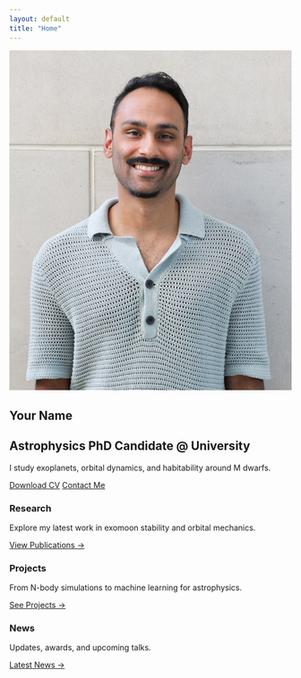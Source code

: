 ```yaml
---
layout: default
title: "Home"
---
```


<section class="hero">
  <img src="/assets/profile.jpg" alt="Profile picture" class="hero-pic">
  <div class="hero-text">
    <h1>Your Name</h1>
    <h2>Astrophysics PhD Candidate @ University</h2>
    <p>I study exoplanets, orbital dynamics, and habitability around M dwarfs.</p>
    <div class="hero-links">
      <a href="/assets/cv.pdf" class="btn">Download CV</a>
      <a href="/contact" class="btn-outline">Contact Me</a>
    </div>
    <div class="socials">
      <a href="#"><i class="fab fa-github"></i></a>
      <a href="#"><i class="fab fa-linkedin"></i></a>
      <a href="#"><i class="fab fa-x-twitter"></i></a>
    </div>
  </div>
</section>

<section class="quick-links">
  <div>
    <h3>Research</h3>
    <p>Explore my latest work in exomoon stability and orbital mechanics.</p>
    <a href="/publications">View Publications →</a>
  </div>
  <div>
    <h3>Projects</h3>
    <p>From N-body simulations to machine learning for astrophysics.</p>
    <a href="/projects">See Projects →</a>
  </div>
  <div>
    <h3>News</h3>
    <p>Updates, awards, and upcoming talks.</p>
    <a href="/news">Latest News →</a>
  </div>
</section>
